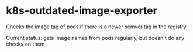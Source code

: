 # k8s-outdated-image-exporter
Checks the image tag of pods if there is a newer semver tag in the registry.

Current status: gets image names from pods regularly, but doesn't do any checks on them
